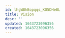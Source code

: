 ```yaml
---
id: lhgW8kBopqqs_KO5DHe0L
title: Vision
desc: ''
updated: 1643723096356
created: 1643723096356
---
```



